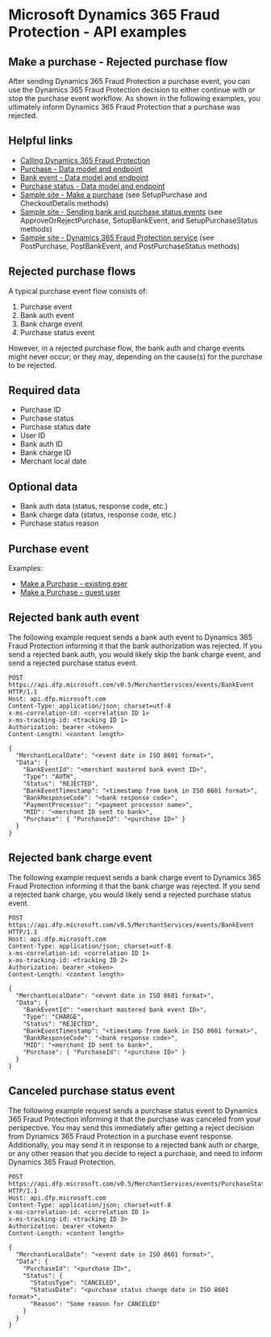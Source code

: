 # Microsoft Dynamics 365 Fraud Protection - API examples
## Make a purchase - Rejected purchase flow

After sending Dynamics 365 Fraud Protection a purchase event, you can use the Dynamics 365 Fraud Protection decision to either continue with or stop the purchase event workflow. As shown in the following examples, you ultimately inform Dynamics 365 Fraud Protection that a purchase was rejected.

## Helpful links
- [Calling Dynamics 365 Fraud Protection](./Authenticate&#32;and&#32;call&#32;Fraud&#32;Protection.md)
- [Purchase - Data model and endpoint](https://apidocs.microsoft.com/services/dynamics365fraudprotection#/Events/V0.5MerchantservicesEventsPurchasePost)
- [Bank event - Data model and endpoint](https://apidocs.microsoft.com/services/dynamics365fraudprotection#/Events/V0.5MerchantservicesEventsBankEventPost)
- [Purchase status - Data model and endpoint](https://apidocs.microsoft.com/services/dynamics365fraudprotection#/Events/V0.5MerchantservicesEventsPurchaseStatusPost)
- [Sample site - Make a purchase](../src/Web/Controllers/BasketController.cs) (see SetupPurchase and CheckoutDetails methods)
- [Sample site - Sending bank and purchase status events](../src/Web/Controllers/BasketController.cs) (see ApproveOrRejectPurchase, SetupBankEvent, and SetupPurchaseStatus methods)
- [Sample site - Dynamics 365 Fraud Protection service](../src/Infrastructure/Services/FraudProtectionService.cs) (see PostPurchase, PostBankEvent, and PostPurchaseStatus methods)

## Rejected purchase flows
A typical purchase event flow consists of:
1. Purchase event
1. Bank auth event
1. Bank charge event
1. Purchase status event

However, in a rejected purchase flow, the bank auth and charge events might never occur; or they may, depending on the cause(s) for the purchase to be rejected. 

## Required data
- Purchase ID
- Purchase status
- Purchase status date
- User ID
- Bank auth ID
- Bank charge ID
- Merchant local date

## Optional data
- Bank auth data (status, response code, etc.)
- Bank charge data (status, response code, etc.)
- Purchase status reason

## Purchase event
Examples:
- [Make a Purchase - existing eser](./Make&#32;a&#32;purchase&#32;-&#32;Existing&#32;user.md)
- [Make a Purchase - guest user](./Make&#32;a&#32;purchase&#32;-&#32;Guest&#32;user.md)

## Rejected bank auth event
The following example request sends a bank auth event to Dynamics 365 Fraud Protection informing it that the bank authorization was rejected. If you send a rejected bank auth, you would likely skip the bank charge event, and send a rejected purchase status event.
```http
POST https://api.dfp.microsoft.com/v0.5/MerchantServices/events/BankEvent HTTP/1.1
Host: api.dfp.microsoft.com
Content-Type: application/json; charset=utf-8
x-ms-correlation-id: <correlation ID 1>
x-ms-tracking-id: <tracking ID 1>
Authorization: bearer <token>
Content-Length: <content length>

{
  "MerchantLocalDate": "<event date in ISO 8601 format>",
  "Data": {
    "BankEventId": "<merchant mastered bank event ID>",
    "Type": "AUTH",
    "Status": "REJECTED",
    "BankEventTimestamp": "<timestamp from bank in ISO 8601 format>",
    "BankResponseCode": "<bank response code>",
    "PaymentProcessor": "<payment processor name>",
    "MID": "<merchant ID sent to bank>",
    "Purchase": { "PurchaseId": "<purchase ID>" }
  }
}
```

## Rejected bank charge event
The following example request sends a bank charge event to Dynamics 365 Fraud Protection informing it that the bank charge was rejected. If you send a rejected bank charge, you would likely send a rejected purchase status event.
```http
POST https://api.dfp.microsoft.com/v0.5/MerchantServices/events/BankEvent HTTP/1.1
Host: api.dfp.microsoft.com
Content-Type: application/json; charset=utf-8
x-ms-correlation-id: <correlation ID 1>
x-ms-tracking-id: <tracking ID 2>
Authorization: bearer <token>
Content-Length: <content length>

{
  "MerchantLocalDate": "<event date in ISO 8601 format>",
  "Data": {
    "BankEventId": "<merchant mastered bank event ID>",
    "Type": "CHARGE",
    "Status": "REJECTED",
    "BankEventTimestamp": "<timestamp from bank in ISO 8601 format>",
    "BankResponseCode": "<bank response code>",
    "MID": "<merchant ID sent to bank>",
    "Purchase": { "PurchaseId": "<purchase ID>" }
  }
}
```

## Canceled purchase status event
The following example request sends a purchase status event to Dynamics 365 Fraud Protection informing it that the purchase was canceled from your perspective. You may send this immediately after getting a reject decision from Dynamics 365 Fraud Protection in a purchase event response. Additionally, you may send it in response to a rejected bank auth or charge, or any other reason that you decide to reject a purchase, and need to inform Dynamics 365 Fraud Protection.
```http
POST https://api.dfp.microsoft.com/v0.5/MerchantServices/events/PurchaseStatus HTTP/1.1
Host: api.dfp.microsoft.com
Content-Type: application/json; charset=utf-8
x-ms-correlation-id: <correlation ID 1>
x-ms-tracking-id: <tracking ID 3>
Authorization: bearer <token>
Content-Length: <content length>

{
  "MerchantLocalDate": "<event date in ISO 8601 format>",
  "Data": {
    "PurchaseId": "<purchase ID>",
    "Status": {
      "StatusType": "CANCELED",
      "StatusDate": "<purchase status change date in ISO 8601 format>",
      "Reason": "Some reason for CANCELED"
    }
  }
}
```
